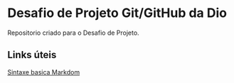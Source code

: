 # Desafio de Projeto Git/GitHub da Dio
Repositorio criado para o Desafio de Projeto.

## Links úteis
[Sintaxe basica Markdom](https://www.markdownguide.org/basic-syntax/)

